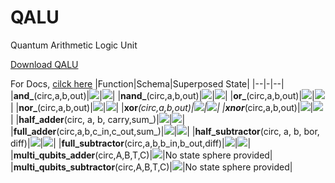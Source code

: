 # QALU
Quantum Arithmetic Logic Unit

<a href="https://raw.githubusercontent.com/alihakimtaskiran/QALU/main/qalu.py">Download QALU </a>

For Docs, <a href="https://github.com/alihakimtaskiran/QALU/blob/main/Docs/README.MD">cilck here</a>
|Function|Schema|Superposed State|
|--|-|--|
|**and_**(circ,a,b,out)|![](src/and_s_.png)|![](src/and_q.png)|
|**nand_**(circ,a,b,out)|![](src/nand_s_.png)|![](src/nand_q.png)|
|**or_**(circ,a,b,out)|![](src/or_s_.png)|![](src/or_q.png)|
|**nor_**(circ,a,b,out)|![](src/nor_s_.png)|![](src/nor_q.png)|
|**xor**_(circ,a,b,out)|![](src/xor_s_.png)|![](src/xor_q.png)|
|**xnor**_(circ,a,b,out)|![](src/xnor_s_.png)|![](src/xnor_qq.png)|
|**half_adder**(circ, a, b, carry,sum_)|![](src/ha_s_.png)|![](src/ha_q.png)|
|**full_adder**(circ,a,b,c_in,c_out,sum_)|![](src/fa_s__.png)|![](src/fa_q.png)|
|**half_subtractor**(circ, a, b, bor, diff)|![](src/hs_s_.png)|![](src/hs_q.png)|
|**full_subtractor**(circ,a,b,b_in,b_out,diff)|![](src/fs_s__.png)|![](src/fs_q.png)|
|**multi_qubits_adder**(circ,A,B,T,C)|![](src/mqa.png)|No state sphere provided|
|**multi_qubits_subtractor**(circ,A,B,T,C)|![](src/mqs.png)|No state sphere provided|


